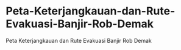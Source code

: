 # Peta-Keterjangkauan-dan-Rute-Evakuasi-Banjir-Rob-Demak
Peta Keterjangkauan dan Rute Evakuasi Banjir Rob Demak
